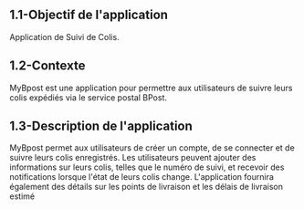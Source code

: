 ## 1.1-Objectif de l'application ##

Application de Suivi de Colis. 

## 1.2-Contexte ##

MyBpost est une application  pour permettre aux utilisateurs de 
suivre leurs colis expédiés via le service postal BPost.

## 1.3-Description de l'application ##

MyBpost permet aux utilisateurs de créer un compte, de se connecter et de suivre leurs colis enregistrés. Les utilisateurs peuvent ajouter des informations sur leurs colis, telles que le numéro de suivi, et recevoir des notifications lorsque l'état de leurs colis change. L'application fournira également des détails sur les points de livraison et les délais de livraison estimé
